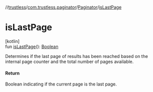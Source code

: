 //[trustless](../../../index.md)/[com.trustless.paginator](../index.md)/[Paginator](index.md)/[isLastPage](is-last-page.md)

# isLastPage

[kotlin]\
fun [isLastPage](is-last-page.md)(): [Boolean](https://kotlinlang.org/api/latest/jvm/stdlib/kotlin/-boolean/index.html)

Determines if the last page of results has been reached based on the internal page counter and the total number of pages available.

#### Return

Boolean indicating if the current page is the last page.
